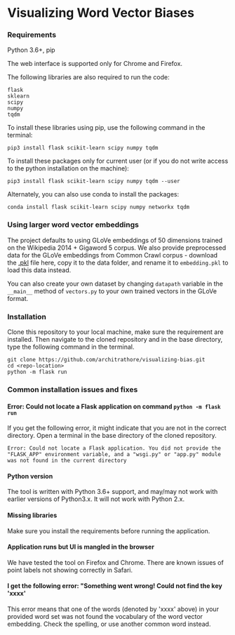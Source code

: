 # Visualizing Word Vector Biases

### Requirements
Python 3.6+, pip

The web interface is supported only for Chrome and Firefox.

The following libraries are also required to run the code:
```
flask
sklearn
scipy
numpy
tqdm
```

To install these libraries using pip, use the following command in the terminal:
```
pip3 install flask scikit-learn scipy numpy tqdm
```
To install these packages only for current user (or if you do not write access to the python installation on the machine):
```
pip3 install flask scikit-learn scipy numpy tqdm --user
```

Alternately, you can also use conda to install the packages:
```
conda install flask scikit-learn scipy numpy networkx tqdm
```

### Using larger word vector embeddings
The project defaults to using GLoVe embeddings of 50 dimensions trained on the Wikipedia 2014 + Gigaword 5 corpus. 
We also provide preprocessed data for the GLoVe embeddings from Common Crawl corpus - download the 
[.pkl](https://drive.google.com/file/d/1u8kemdX9-BsdyNP9uCZQHFuw6n_SJtC0/view?usp=sharing) file here, 
copy it to the data folder, and rename it to `embedding.pkl` to load this data instead.

You can also create your own dataset by changing `datapath` variable in the `__main__` method of `vectors.py` to your own
trained vectors in the GLoVe format.  

### Installation
Clone this repository to your local machine, make sure the requirement are installed. 
Then navigate to the cloned repository and in the base directory, type the following
command in the terminal.
```shell script
git clone https://github.com/architrathore/visualizing-bias.git
cd <repo-location>
python -m flask run
```

### Common installation issues and fixes

#### Error: Could  not locate a Flask application on command `python -m flask run`
If you get the following error, it might indicate that you are not in the correct directory. Open a terminal in the 
base directory of the cloned repository.
```
Error: Could not locate a Flask application. You did not provide the
"FLASK_APP" environment variable, and a "wsgi.py" or "app.py" module
was not found in the current directory
```


#### Python version
The tool is written with Python 3.6+ support, and may/may not work with earlier versions of Python3.x. It will not 
work with Python 2.x.

#### Missing libraries
Make sure you install the requirements before running the application. 

#### Application runs but UI is mangled in the browser
We have tested the tool on Firefox and Chrome. There are known issues of point labels not showing correctly in Safari.

#### I get the following error: "Something went wrong! Could not find the key 'xxxx'
This error means that one of the words (denoted by 'xxxx' above) in your provided word set was not found the 
vocabulary of the word vector embedding. Check the spelling, or use another common word instead. 

